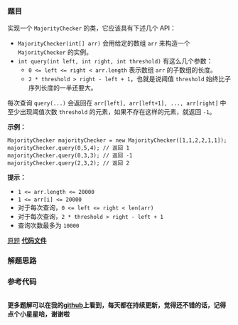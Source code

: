 ### 题目
实现一个 `MajorityChecker` 的类，它应该具有下述几个 API：

  * `MajorityChecker(int[] arr)` 会用给定的数组 `arr` 来构造一个 `MajorityChecker` 的实例。
  * `int query(int left, int right, int threshold)` 有这么几个参数： 
    * `0 <= left <= right < arr.length` 表示数组 `arr` 的子数组的长度。
    * `2 * threshold > right - left + 1`，也就是说阈值 `threshold` 始终比子序列长度的一半还要大。

每次查询 `query(...)` 会返回在 `arr[left], arr[left+1], ..., arr[right]` 中至少出现阈值次数
`threshold` 的元素，如果不存在这样的元素，就返回 `-1`。



**示例：**

    
    
    MajorityChecker majorityChecker = new MajorityChecker([1,1,2,2,1,1]);
    majorityChecker.query(0,5,4); // 返回 1
    majorityChecker.query(0,3,3); // 返回 -1
    majorityChecker.query(2,3,2); // 返回 2
    



**提示：**

  * `1 <= arr.length <= 20000`
  * `1 <= arr[i] <= 20000`
  * 对于每次查询，`0 <= left <= right < len(arr)`
  * 对于每次查询，`2 * threshold > right - left + 1`
  * 查询次数最多为 `10000`

[原题](https://leetcode-cn.com/problems/online-majority-element-in-subarray/)    **[代码文件]()**


### 解题思路




### 参考代码

```go


```




**更多题解可以在我的[github](https://github.com/LZH139/leetcode_Go)上看到，每天都在持续更新，觉得还不错的话，记得点个小星星哈，谢谢啦**
